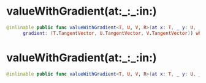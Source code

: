 # valueWithGradient(at:\_:\_:in:)

``` swift
@inlinable public func valueWithGradient<T, U, V, R>(at x: T, _ y: U, _ z: V, in f: @differentiable (T, U, V) -> R) -> (value: R,
      gradient: (T.TangentVector, U.TangentVector, V.TangentVector)) where R: FloatingPoint, R.TangentVector == R
```

# valueWithGradient(at:\_:\_:in:)

``` swift
@inlinable public func valueWithGradient<T, U, V, R>(at x: T, _ y: U, _ z: V, in f: @differentiable (T, U, V) -> Tensor<R>) -> (value: Tensor<R>, gradient: (T.TangentVector, U.TangentVector, V.TangentVector)) where T: Differentiable, U: Differentiable, V: Differentiable, R: TensorFlowFloatingPoint
```
